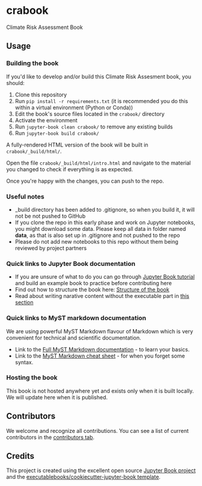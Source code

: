 # crabook

Climate Risk Assessment Book

## Usage

### Building the book

If you'd like to develop and/or build this Climate Risk Assesment book, you should:

1. Clone this repository
2. Run `pip install -r requirements.txt` (it is recommended you do this within a virtual environment (Python or Conda))
3. Edit the book's source files located in the `crabook/` directory
4. Activate the environment
5. Run `jupyter-book clean crabook/` to remove any existing builds
6. Run `jupyter-book build crabook/`

A fully-rendered HTML version of the book will be built in `crabook/_build/html/`.

Open the file `crabook/_build/html/intro.html` and navigate to the material you changed to check if everything is as expected.

Once you're happy with the changes, you can push to the repo.

### Useful notes

- _build directory has been added to .gitignore, so when you build it, it will not be not pushed to GitHub
- If you clone the repo in this early phase and work on Jupyter notebooks, you might download some data. Please keep all data in folder named **data**, as that is also set up in .gitignore and not pushed to the repo
- Please do not add new notebooks to this repo without them being reviewed by project partners

### Quick links to Jupyter Book documentation
- If you are unsure of what to do you can go through [Jupyter Book tutorial](https://jupyterbook.org/en/stable/start/your-first-book.html#) and build an example book to practice before contributing here
- Find out how to structure the book here: [Structure of the book](https://jupyterbook.org/en/stable/basics/organize.html#)
- Read about writing narative content without the executable part in [this section](https://jupyterbook.org/en/stable/content/index.html)

### Quick links to MyST markdown documentation
We are using powerful MyST Markdown flavour of Markdown which is very convenient for technical and scientific documentation.  
- Link to the [Full MyST Markdown documentation](https://myst-parser.readthedocs.io/en/latest/index.html) - to learn your basics.  
- Link to the [MyST Markdown cheat sheet](https://jupyterbook.org/en/stable/reference/cheatsheet.html) - for when you forget some syntax.

### Hosting the book

This book is not hosted anywhere yet and exists only when it is built locally. We will update here when it is published.

## Contributors

We welcome and recognize all contributions. You can see a list of current contributors in the [contributors tab](https://github.com/CLIMAAX/crabook/graphs/contributors).

## Credits

This project is created using the excellent open source [Jupyter Book project](https://jupyterbook.org/) and the [executablebooks/cookiecutter-jupyter-book template](https://github.com/executablebooks/cookiecutter-jupyter-book).
